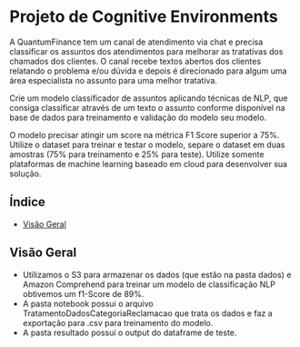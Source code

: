
# Projeto de Cognitive Environments

A QuantumFinance tem um canal de atendimento via chat e precisa classificar os assuntos dos atendimentos para melhorar as tratativas dos chamados dos clientes. O canal recebe textos abertos dos clientes relatando o problema e/ou dúvida e depois é direcionado para algum uma área especialista no assunto para uma melhor tratativa. 

Crie um modelo classificador de assuntos aplicando técnicas de NLP, que consiga classificar através de um texto o assunto conforme disponível na base de dados para treinamento e validação do modelo seu modelo.

O modelo precisar atingir um score na métrica F1 Score superior a 75%. Utilize o dataset para treinar e testar o modelo, separe o dataset em duas amostras (75% para treinamento e 25% para teste). Utilize somente plataformas de machine learning baseado em cloud para desenvolver sua solução.

## Índice

- [Visão Geral](#visão-geral)

## Visão Geral

- Utilizamos o S3 para armazenar os dados (que estão na pasta dados) e Amazon Comprehend para treinar um modelo de classificação NLP obtivemos um f1-Score de 89%.
- A pasta notebook possui o arquivo TratamentoDadosCategoriaReclamacao que trata os dados e faz a exportação para .csv para treinamento do modelo.
- A pasta resultado possui o output do dataframe de teste.
